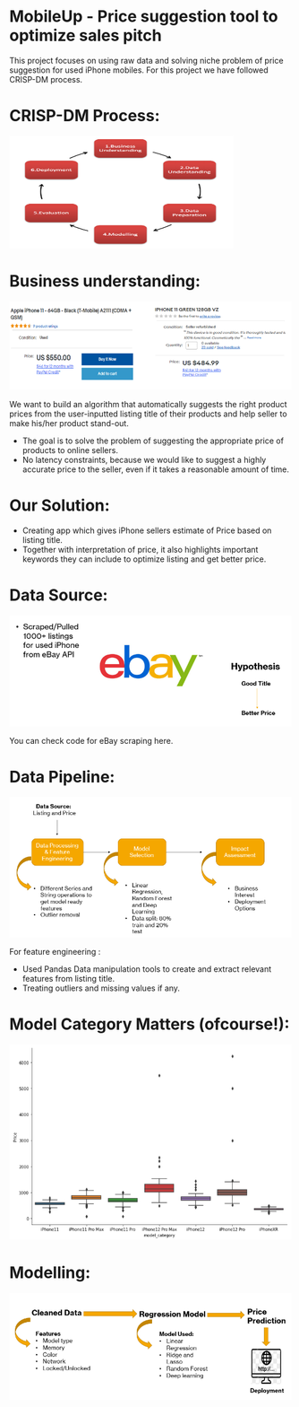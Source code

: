 # MobileUp - Price suggestion tool to optimize sales pitch
This project focuses on using raw data and solving niche problem of price suggestion for used iPhone mobiles. For this project we have followed CRISP-DM process.

# CRISP-DM Process:

<img src="https://github.com/ShrideviReddy/MobileUp/blob/main/img/CRISP_DM.png" width="400" height="200">

# Business understanding:
![Pricediff](img/Pricediff.PNG)

We want to build an algorithm that automatically suggests the right product prices from the user-inputted listing title of their products and help seller to make his/her
product stand-out. 
* The goal is to solve the problem of suggesting the appropriate price of products to online sellers.
* No latency constraints, because we would like to suggest a highly accurate price to the seller, even if it takes a reasonable amount of time.

# Our Solution:
* Creating app which gives iPhone sellers estimate of Price based on listing title.
* Together with interpretation of price, it also highlights important keywords they can include to optimize listing and get better price.

# Data Source:
![Datasrc](img/Datasrc.PNG)

You can check code for eBay scraping here.

# Data Pipeline:
![Datapipeline](img/Datapipeline.PNG)

For feature engineering :
* Used Pandas Data manipulation tools to create and extract relevant features from listing title.
* Treating outliers and missing values if any.

# Model Category Matters (ofcourse!):
![Modelprice](img/modelvsprice.PNG)

# Modelling:
![Modelling](img/Modelling.PNG)





